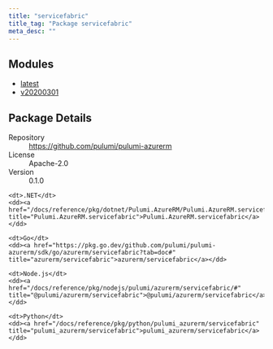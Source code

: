 ```yaml
---
title: "servicefabric"
title_tag: "Package servicefabric"
meta_desc: ""
---
```


<!-- WARNING: this file was generated by Pulumi Docs Generator. -->
<!-- Do not edit by hand unless you're certain you know what you are doing! -->



<h2 id="modules">Modules</h2>
<ul class="api">
    <li><a href="latest/" title="latest"><span class="symbol module"></span>latest</a></li>
    <li><a href="v20200301/" title="v20200301"><span class="symbol module"></span>v20200301</a></li>
</ul>

<h2 id="package-details">Package Details</h2>
<dl class="package-details">
	<dt>Repository</dt>
	<dd><a href="https://github.com/pulumi/pulumi-azurerm">https://github.com/pulumi/pulumi-azurerm</a></dd>
	<dt>License</dt>
	<dd>Apache-2.0</dd>
	<dt>Version</dt>
	<dd>0.1.0</dd>
</dl>



<dl class="tabular">

    <dt>.NET</dt>
    <dd><a href="/docs/reference/pkg/dotnet/Pulumi.AzureRM/Pulumi.AzureRM.servicefabric.html" title="Pulumi.AzureRM.servicefabric">Pulumi.AzureRM.servicefabric</a></dd>

    <dt>Go</dt>
    <dd><a href="https://pkg.go.dev/github.com/pulumi/pulumi-azurerm/sdk/go/azurerm/servicefabric?tab=doc#" title="azurerm/servicefabric">azurerm/servicefabric</a></dd>

    <dt>Node.js</dt>
    <dd><a href="/docs/reference/pkg/nodejs/pulumi/azurerm/servicefabric/#" title="@pulumi/azurerm/servicefabric">@pulumi/azurerm/servicefabric</a></dd>

    <dt>Python</dt>
    <dd><a href="/docs/reference/pkg/python/pulumi_azurerm/servicefabric" title="pulumi_azurerm/servicefabric">pulumi_azurerm/servicefabric</a></dd>

</dl>

